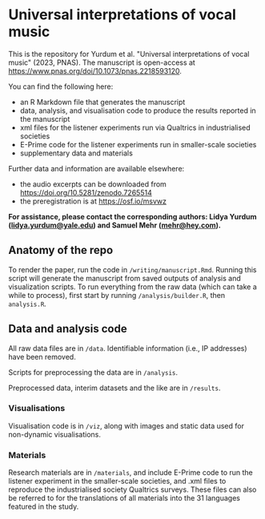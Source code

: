 # Universal interpretations of vocal music

This is the repository for Yurdum et al. "Universal interpretations of vocal music" (2023, PNAS). The manuscript is open-access at https://www.pnas.org/doi/10.1073/pnas.2218593120.

You can find the following here:

* an R Markdown file that generates the manuscript
* data, analysis, and visualisation code to produce the results reported in the manuscript
* xml files for the listener experiments run via Qualtrics in industrialised societies
* E-Prime code for the listener experiments run in smaller-scale societies
* supplementary data and materials

Further data and information are available elsewhere:

* the audio excerpts can be downloaded from https://doi.org/10.5281/zenodo.7265514
* the preregistration is at https://osf.io/msvwz

**For assistance, please contact the corresponding authors: Lidya Yurdum (lidya.yurdum@yale.edu) and Samuel Mehr (mehr@hey.com).**

## Anatomy of the repo

To render the paper, run the code in `/writing/manuscript.Rmd`. Running this script will generate the manuscript from saved outputs of analysis and visualization scripts. To run everything from the raw data (which can take a while to process), first start by running `/analysis/builder.R`, then `analysis.R`.

## Data and analysis code

All raw data files are in `/data`. Identifiable information (i.e., IP addresses) have been removed. 

Scripts for preprocessing the data are in `/analysis`.

Preprocessed data, interim datasets and the like are in `/results`.

### Visualisations

Visualisation code is in `/viz`, along with images and static data used for non-dynamic visualisations.

### Materials

Research materials are in `/materials`, and include E-Prime code to run the listener experiment in the smaller-scale societies, and .xml files to reproduce the industrialised society Qualtrics surveys. These files can also be referred to for the translations of all materials into the 31 languages featured in the study.
